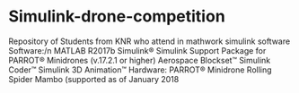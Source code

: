 # Simulink-drone-competition
Repository of Students from KNR who attend in mathwork simulink software 
Software:/n
MATLAB R2017b
Simulink®
Simulink Support Package for PARROT® Minidrones (v.17.2.1 or higher)
Aerospace Blockset™
Simulink Coder™
Simulink 3D Animation™
Hardware:
PARROT® Minidrone
Rolling Spider
Mambo (supported as of January 2018
